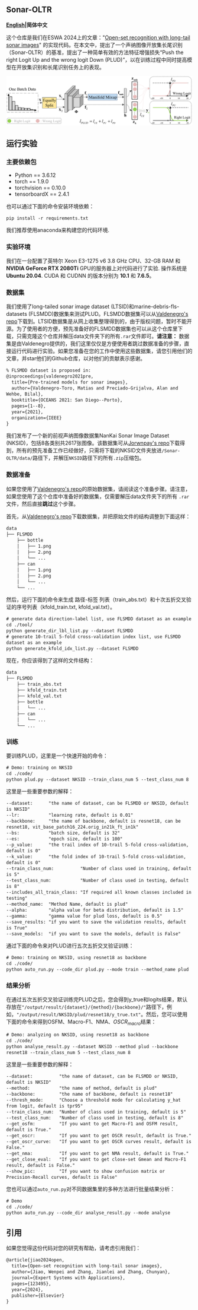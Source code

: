 ## Sonar-OLTR

**[English](https://github.com/Jorwnpay/Sonar-OLTR/blob/main/README.md)|简体中文**

这个仓库是我们在ESWA 2024上的文章："[Open-set recognition with long-tail sonar images](https://doi.org/10.1016/j.eswa.2024.123495)" 的实现代码。在本文中，提出了一个声纳图像开放集长尾识别（Sonar-OLTR）的基准，提出了一种简单有效的方法特征增强损失“Push the right Logit Up and the wrong logit Down (PLUD)”，以在训练过程中同时提高模型在开放集识别和长尾识别任务上的表现。

![plud](./img/plud.png)

## 运行实验

### 主要依赖包

* Python == 3.6.12
* torch == 1.9.0
* torchvision == 0.10.0
* tensorboardX == 2.4.1

也可以通过下面的命令安装环境依赖：

```shell
pip install -r requirements.txt
```

我们推荐使用anaconda来构建您的代码环境.

### 实验环境

我们在一台配置了英特尔 Xeon E3-1275 v6 3.8 GHz CPU、32-GB RAM 和 **NVIDIA GeForce RTX 2080Ti** GPU的服务器上对代码进行了实验. 操作系统是 **Ubuntu 20.04**. CUDA 和 CUDNN 的版本分别为 **10.1** 和 **7.6.5**。

### 数据集

我们使用了long-tailed sonar image dataset (LTSID)和marine-debris-fls-datasets (FLSMDD)数据集来测试PLUD。FLSMDD数据集可以从[Valdenegro's repo](https://github.com/mvaldenegro/marine-debris-fls-datasets/releases/tag/watertank-v1.0)下载到。LTSID数据集是从网上收集整理得到的，由于版权问题，暂时不能开源。为了使用者的方便，预先准备好的FLSMDD数据集也可以从这个仓库里下载，只需克隆这个仓库并解压data文件夹下的所有`.rar`文件即可。**请注意：** 数据集是由Valdenegro提供的，我们这里仅仅是方便使用者跳过数据准备的步骤，直接运行代码进行实验。如果您准备在您的工作中使用这些数据集，请您引用他们的文章，并star他们的Github仓库，以对他们的贡献表示感谢。

```
% FLSMDD dataset is proposed in:
@inproceedings{valdenegro2021pre,
  title={Pre-trained models for sonar images},
  author={Valdenegro-Toro, Matias and Preciado-Grijalva, Alan and Wehbe, Bilal},
  booktitle={OCEANS 2021: San Diego--Porto},
  pages={1--8},
  year={2021},
  organization={IEEE}
}
```

我们发布了一个新的前视声纳图像数据集NanKai Sonar Image Dataset (NKSID)，包括8各类别共2617张图像。该数据集可从[Jorwnpay's repo](https://github.com/Jorwnpay/NK-Sonar-Image-Dataset)下载得到，所有的预先准备工作已经做好，只需将下载的NKSID文件夹放进`/Sonar-OLTR/data/`路径下，并解压`NKSID`路径下的所有`.zip`压缩包。

### 数据准备

如果您使用了[Valdenegro's repo](https://github.com/mvaldenegro/marine-debris-fls-datasets/releases/tag/watertank-v1.0)的原始数据集，请阅读这个准备步骤。请注意，如果您使用了这个仓库中准备好的数据集，仅需要解压data文件夹下的所有 `.rar` 文件，然后直接**跳过**这个步骤。

首先，从[Valdenegro's repo](https://github.com/mvaldenegro/marine-debris-fls-datasets/releases/tag/watertank-v1.0)下载数据集，并把原始文件的结构调整到下面这样：

```
data
├── FLSMDD
    ├── bottle
    │   ├── 1.png
    │   ├── 2.png
    │   └── ...
    ├── can
    │   ├── 1.png
    │   ├── 2.png
    │   └── ...
    └── ...
```

然后，运行下面的命令来生成 路径-标签 列表（train_abs.txt）和十次五折交叉验证的序号列表（kfold_train.txt, kfold_val.txt）。

```shell
# generate data direction-label list, use FLSMDD dataset as an example 
cd ./tool/
python generate_dir_lbl_list.py --dataset FLSMDD
# generate 10-trail 5-fold cross-validation index list, use FLSMDD dataset as an example 
python generate_kfold_idx_list.py --dataset FLSMDD
```

现在，你应该得到了这样的文件结构：

```
data
├── FLSMDD
    ├── train_abs.txt
    ├── kfold_train.txt
    ├── kfold_val.txt
    ├── bottle
    │   └── ...
    ├── can
    │   └── ...
    └── ...
```

### 训练

要训练PLUD，这里是一个快速开始的命令：

```shell
# Demo: training on NKSID
cd ./code/
python plud.py --dataset NKSID --train_class_num 5 --test_class_num 8
```

这里是一些重要参数的解释：

```shell
--dataset:      "the name of dataset, can be FLSMDD or NKSID, default is NKSID"
--lr: 			"learning rate, default is 0.01"
--backbone:     "the name of backbone, default is resnet18, can be resnet18, vit_base_patch16_224.orig_in21k_ft_in1k"
--bs:			"batch size, default is 32"
--es:			"epoch size, default is 100"
--p_value:      "the trail index of 10-trail 5-fold cross-validation, default is 0"
--k_value:      "the fold index of 10-trail 5-fold cross-validation, default is 0"
--train_class_num:			"Number of class used in training, default is 5"
--test_class_num:			"Number of class used in testing, default is 8"
--includes_all_train_class:	"If required all known classes included in testing"
--method_name:	"Method Name, default is plud"
--alpha:		"alpha value for beta distribution, default is 1.5"
--gamma:		"gamma value for plud loss, default is 0.5"
--save_results: "if you want to save the validation results, default is True"
--save_models:  "if you want to save the models, default is False"
```

通过下面的命令来对PLUD进行五次五折交叉验证训练：

```shell
# Demo: training on NKSID, using resnet18 as backbone
cd ./code/
python auto_run.py --code_dir plud.py --mode train --method_name plud
```

### 结果分析

在通过五次五折交叉验证训练完PLUD之后，您会得到y_true和logits结果，默认存放在`"/output/result/{dataset}/{method}/{backbone}/"`路径下，例如，`"/output/result/NKSID/plud/resnet18/y_true.txt"`。然后，您可以使用下面的命令来得到OSFM、Macro-F1、NMA、$OSCR_{macro}$结果：

```shell
# Demo: analyzing on NKSID, using resnet18 as backbone
cd ./code/
python analyse_result.py --dataset NKSID --method plud --backbone resnet18 --train_class_num 5 --test_class_num 8 
```

这里是一些重要参数的解释：

```shell
--dataset:          "the name of dataset, can be FLSMDD or NKSID, default is NKSID"
--method:           "the name of method, default is plud"
--backbone:         "the name of backbone, default is resnet18"
--thresh_mode:		"Choose a threshold mode for calculating y_hat from logit, default is tpr95"
--train_class_num:	"Number of class used in training, default is 5"
--test_class_num:	"Number of class used in testing, default is 8"
--get_osfm:         "If you want to get Macro-F1 and OSFM result, default is True."
--get_oscr:         "If you want to get OSCR result, default is True."
--get_oscr_curve:   "If you want to get OSCR curves result, default is False."
--get_nma:          "If you want to get NMA result, default is True."
--get_close_eval:   "If you want to get close-set Gmean and Macro-F1 result, default is False."
--show_pic:         "If you want to show confusion matrix or Precision-Recall curves, default is False"
```

您也可以通过`auto_run.py`对不同数据集里的多种方法进行批量结果分析：

```shell
# Demo
cd ./code/
python auto_run.py --code_dir analyse_result.py --mode analyse  
```

##  引用

如果您觉得这份代码对您的研究有帮助，请考虑引用我们：

```
@article{jiao2024open,
  title={Open-set recognition with long-tail sonar images},
  author={Jiao, Wenpei and Zhang, Jianlei and Zhang, Chunyan},
  journal={Expert Systems with Applications},
  pages={123495},
  year={2024},
  publisher={Elsevier}
}
```

